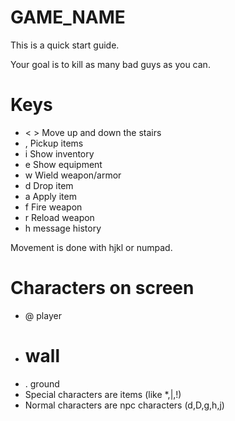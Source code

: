GAME_NAME
=========

This is a quick start guide.

Your goal is to kill as many bad guys as you can.

Keys
====

* < > Move up and down the stairs
* , Pickup items
* i Show inventory
* e Show equipment
* w Wield weapon/armor
* d Drop item
* a Apply item
* f Fire weapon
* r Reload weapon
* h message history

Movement is done with hjkl or numpad.

Characters on screen
====================

* @ player
* # wall
* . ground
* Special characters are items (like *,|,!)
* Normal characters are npc characters (d,D,g,h,j)
